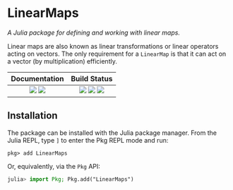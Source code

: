 # LinearMaps

*A Julia package for defining and working with linear maps.*

Linear maps are also known as linear transformations or linear operators acting on vectors.
The only requirement for a `LinearMap` is that it can act on a vector (by multiplication) efficiently.

| **Documentation**                                                               | **Build Status**                                                                                |
|:-------------------------------------------------------------------------------:|:-----------------------------------------------------------------------------------------------:|
| [![][docs-stable-img]][docs-stable-url] [![][docs-dev-img]][docs-dev-url] | [![][build-img]][build-url] [![][codecov-img]][codecov-url] [![][license-img]][license-url] |


## Installation

The package can be installed with the Julia package manager.
From the Julia REPL, type `]` to enter the Pkg REPL mode and run:

```
pkg> add LinearMaps
```

Or, equivalently, via the `Pkg` API:

```julia
julia> import Pkg; Pkg.add("LinearMaps")
```

[docs-dev-img]: https://img.shields.io/badge/docs-dev-blue.svg
[docs-dev-url]: https://jutho.github.io/LinearMaps.jl/dev

[docs-stable-img]: https://img.shields.io/badge/docs-stable-blue.svg
[docs-stable-url]: https://jutho.github.io/LinearMaps.jl/stable

[build-img]: https://github.com/Jutho/LinearMaps.jl/workflows/CI/badge.svg
[build-url]: https://github.com/Jutho/LinearMaps.jl/actions?query=workflow%3ACI

[codecov-img]: http://codecov.io/github/Jutho/LinearMaps.jl/coverage.svg?branch=master
[codecov-url]: http://codecov.io/github/Jutho/LinearMaps.jl?branch=master

[license-img]: http://img.shields.io/badge/license-MIT-brightgreen.svg?style=flat
[license-url]: LICENSE.md
